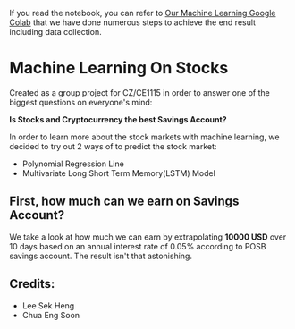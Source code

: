 If you read the notebook, you can refer to [Our Machine Learning Google Colab](/StonksTheBestSavingAccount.ipynb "Our codes on ipynb") that we have done numerous steps to achieve the end result including data collection.

# Machine Learning On Stocks

Created as a group project for CZ/CE1115 in order to answer one of the biggest questions on everyone's mind: 

**Is Stocks and Cryptocurrency the best Savings Account?**

In order to learn more about the stock markets with machine learning, we decided to try out 2 ways of to predict the stock market:
- Polynomial Regression Line
- Multivariate Long Short Term Memory(LSTM) Model

## First, how much can we earn on Savings Account?
We take a look at how much we can earn by extrapolating **10000 USD** over 10 days based on an annual interest rate of 0.05% according to POSB savings account. The result isn't that astonishing.


## Credits:
- Lee Sek Heng
- Chua Eng Soon
